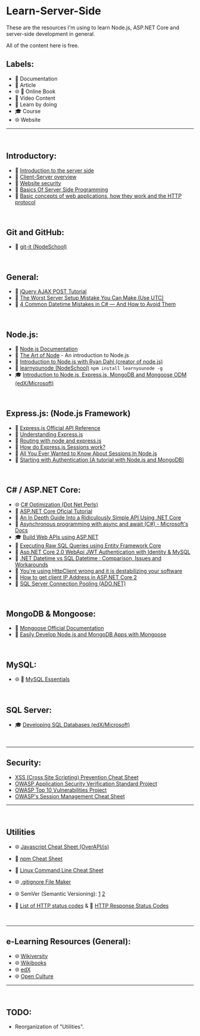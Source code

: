 # Learn-Server-Side
These are the resources I'm using to learn Node.js, ASP.NET Core and server-side development in general.

All of the content here is free.

## Labels:
  - :green_book: Documentation
  - :page_with_curl: Article
  - :globe_with_meridians: :blue_book: Online Book
  - :movie_camera: Vídeo Content
  - :triangular_ruler: Learn by doing
  - :mortar_board: Course
  - :globe_with_meridians: Website
  
***

&nbsp;

## Introductory:

  - :page_with_curl: [Introduction to the server side](https://developer.mozilla.org/en-US/docs/Learn/Server-side/First_steps/Introduction)
  - :page_with_curl: [Client-Server overview](https://developer.mozilla.org/en-US/docs/Learn/Server-side/First_steps/Client-Server_overview)
  - :page_with_curl: [Website security](https://developer.mozilla.org/en-US/docs/Learn/Server-side/First_steps/Website_security)
  - :movie_camera: [Basics Of Server Side Programming](https://www.youtube.com/watch?v=nhZMH8oX6xI)
  - :movie_camera: [Basic concepts of web applications, how they work and the HTTP protocol](https://www.youtube.com/watch?v=RsQ1tFLwldY)

&nbsp;

## Git and GitHub:

  - :triangular_ruler: [git-it (NodeSchool)](https://github.com/jlord/git-it-electron)

&nbsp;

## General:

  - :page_with_curl: [jQuery AJAX POST Tutorial](https://www.airpair.com/js/jquery-ajax-post-tutorial)
  - :page_with_curl: [The Worst Server Setup Mistake You Can Make (Use UTC)](http://yellerapp.com/posts/2015-01-12-the-worst-server-setup-you-can-make.html)
  - :page_with_curl: [4 Common Datetime Mistakes in C# — And How to Avoid Them](https://blog.submain.com/4-common-datetime-mistakes-c-avoid/)

&nbsp;

## Node.js:

  - :green_book: [Node.js Documentation](https://nodejs.org/en/docs/)
  - :page_with_curl: [The Art of Node](https://github.com/maxogden/art-of-node) - An introduction to Node.js
  - :movie_camera: [Introduction to Node.js with Ryan Dahl (creator of node.js)](https://www.youtube.com/watch?v=jo_B4LTHi3I)
  - :triangular_ruler: [learnyounode (NodeSchool)](https://github.com/workshopper/learnyounode) ```npm install learnyounode -g```
  - :mortar_board: [Introduction to Node.js, Express.js, MongoDB and Mongoose ODM (edX/Microsoft)](https://www.edx.org/course/introduction-node-js-microsoft-dev283x)

&nbsp;

## Express.js: (Node.js Framework)

  - :green_book: [Express.js Official API Reference](https://expressjs.com/en/api.html)
  - :page_with_curl: [Understanding Express.js](http://evanhahn.com/understanding-express/)
  - :movie_camera: [Routing with node and express.js](https://www.youtube.com/watch?v=xEDpRbJtlKA)
  - :page_with_curl: [How do Express.js Sessions work?](https://nodewebapps.com/2017/06/18/how-do-nodejs-sessions-work/)
  - :page_with_curl: [All You Ever Wanted to Know About Sessions In Node.js](https://stormpath.com/blog/everything-you-ever-wanted-to-know-about-node-dot-js-sessions)
  - :page_with_curl: [Starting with Authentication (A tutorial with Node.js and MongoDB)](https://medium.com/of-all-things-tech-progress/starting-with-authentication-a-tutorial-with-node-js-and-mongodb-25d524ca0359)

&nbsp;

## C# / ASP.NET Core:

  - :globe_with_meridians: [C# Optimization (Dot Net Perls)](https://www.dotnetperls.com/optimization)
  - :green_book: [ASP.NET Core Oficial Tutorial](https://docs.microsoft.com/en-us/aspnet/core)
  - :page_with_curl: [An In Depth Guide Into a Ridiculously Simple API Using .NET Core](https://medium.com/@pielegacy/an-in-depth-guide-into-a-ridiculously-simple-api-using-net-core-8f5edd427b0)
  - :green_book: [Asynchronous programming with async and await (C#) - Microsoft's Docs](https://docs.microsoft.com/en-us/dotnet/csharp/programming-guide/concepts/async/index)
  - :mortar_board: [Build Web APIs using ASP.NET](https://www.edx.org/course/build-web-apis-using-aspnet)
  - :page_with_curl: [Executing Raw SQL Queries using Entity Framework Core](https://www.learnentityframeworkcore.com/raw-sql)
  - :page_with_curl: [Asp.NET Core 2.0 WebApi JWT Authentication with Identity & MySQL](https://medium.com/@ozgurgul/asp-net-core-2-0-webapi-jwt-authentication-with-identity-mysql-3698eeba6ff8)
  - :page_with_curl: [.NET Datetime vs SQL Datetime : Comparison, Issues and Workarounds](https://codewala.net/2017/06/21/net-datetime-vs-sql-datetime-comparison-issues-and-workarounds/)
  - :page_with_curl: [You're using HttpClient wrong and it is destabilizing your software](https://aspnetmonsters.com/2016/08/2016-08-27-httpclientwrong/)
  - :page_with_curl: [How to get client IP Address in ASP.NET Core 2](https://dejanstojanovic.net/aspnet/2018/july/how-to-get-client-ip-address-in-aspnet-core-2/)
  - :green_book: [SQL Server Connection Pooling (ADO.NET)](https://docs.microsoft.com/en-us/dotnet/framework/data/adonet/sql-server-connection-pooling)

&nbsp;

## MongoDB & Mongoose:

  - :green_book: [Mongoose Official Documentation](http://mongoosejs.com/docs/)
  - :page_with_curl: [Easily Develop Node.js and MongoDB Apps with Mongoose](https://scotch.io/tutorials/using-mongoosejs-in-node-js-and-mongodb-applications)

&nbsp;

## MySQL:

  - :globe_with_meridians: :blue_book: [MySQL Essentials](http://www.techotopia.com/index.php/MySQL_Essentials)

&nbsp;

## SQL Server:

  - :mortar_board: [Developing SQL Databases (edX/Microsoft)](https://www.edx.org/course/developing-sql-databases-microsoft-dat215-1x-2)

&nbsp;

***


## Security:

  - [XSS (Cross Site Scripting) Prevention Cheat Sheet](https://www.owasp.org/index.php/XSS_(Cross_Site_Scripting)_Prevention_Cheat_Sheet)
  - [OWASP Application Security Verification Standard Project](https://www.owasp.org/index.php/Category:OWASP_Application_Security_Verification_Standard_Project)
  - [OWASP Top 10 Vulnerabilities Project](https://www.owasp.org/index.php/Category:OWASP_Top_Ten_Project)
  - [OWASP's Session Management Cheat Sheet](https://www.owasp.org/index.php/Session_Management_Cheat_Sheet)


***

&nbsp;

## Utilities

  - :globe_with_meridians: [Javascript Cheat Sheet (OverAPI/js)](http://overapi.com/javascript/)
  
  - :green_book: [npm Cheat Sheet](https://www.cheatography.com/gregfinzer/cheat-sheets/node-package-manager/)
  
  - :green_book: [Linux Command Line Cheat Sheet](https://www.cheatography.com/davechild/cheat-sheets/linux-command-line/)
  
  - :globe_with_meridians: [.gitignore File Maker](https://www.gitignore.io/)
  
  - :globe_with_meridians: SemVer (Semantic Versioning): [1](https://semver.org/) [2](https://www.sitepoint.com/semantic-versioning-why-you-should-using/)
  
  - :page_with_curl: [List of HTTP status codes](https://en.wikipedia.org/wiki/List_of_HTTP_status_codes?wteswitched=1) & :page_with_curl: [HTTP Response Status Codes](https://developer.yahoo.com/social/rest_api_guide/http-response-codes.html)

&nbsp;

***

## e-Learning Resources (General):
  
   - :globe_with_meridians: [Wikiversity](https://en.wikiversity.org/wiki/Wikiversity:Main_Page)
   - :globe_with_meridians: [Wikibooks](https://en.wikibooks.org/wiki/Main_Page)
   - :globe_with_meridians: [edX](https://www.edx.org/)
   - :globe_with_meridians: [Open Culture](http://www.openculture.com/)
 
 ***
 
 &nbsp;
 
 ## TODO: 
 
   - Reorganization of "Utilities".
  
